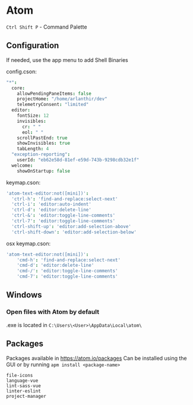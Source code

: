 # Atom

`Ctrl Shift P` - Command Palette

## Configuration

If needed, use the app menu to add Shell Binaries

config.cson:

```cson
"*":
  core:
    allowPendingPaneItems: false
    projectHome: "/home/arlanthir/dev"
    telemetryConsent: "limited"
  editor:
    fontSize: 12
    invisibles:
      cr: " "
      eol: " "
    scrollPastEnd: true
    showInvisibles: true
    tabLength: 4
  "exception-reporting":
    userId: "eb62e58d-81ef-e59d-743b-9298cdb32e1f"
  welcome:
    showOnStartup: false
```

keymap.cson:

```cson
'atom-text-editor:not([mini])':
  'ctrl-h': 'find-and-replace:select-next'
  'ctrl-i': 'editor:auto-indent'
  'ctrl-d': 'editor:delete-line'
  'ctrl-&': 'editor:toggle-line-comments'
  'ctrl-7': 'editor:toggle-line-comments'
  'ctrl-shift-up': 'editor:add-selection-above'
  'ctrl-shift-down': 'editor:add-selection-below'
```

osx keymap.cson:

```cson
'atom-text-editor:not([mini])':
    'cmd-h': 'find-and-replace:select-next'
    'cmd-d': 'editor:delete-line'
    'cmd-/': 'editor:toggle-line-comments'
    'cmd-7': 'editor:toggle-line-comments'
```

## Windows

### Open files with Atom by default
.exe is located in `C:\Users\<User>\AppData\Local\atom\`

## Packages
Packages available in https://atom.io/packages
Can be installed using the GUI or by running
`apm install <package-name>`

```
file-icons
language-vue
lint-sass-vue
linter-eslint
project-manager
```
